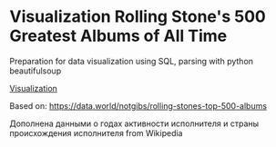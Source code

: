 # Visualization Rolling Stone's 500 Greatest Albums of All Time

Preparation for data visualization using SQL, parsing with python beautifulsoup

[Visualization](https://public.tableau.com/app/profile/kate5782/viz/Albumsw20/Sheet3?publish=yes)

Based on:
https://data.world/notgibs/rolling-stones-top-500-albums

Дополнена данными о годах активности исполнителя и страны происхождения исполнителя from Wikipedia
